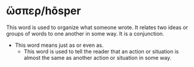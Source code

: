 # ὥσπερ/hōsper
This word is used to organize what someone wrote. It relates two ideas or groups of words to one another in some way. It is a conjunction.

* This word means just as or even as.
    * This word is used to tell the reader that an action or situation is almost the same as another action or situation in some way.
